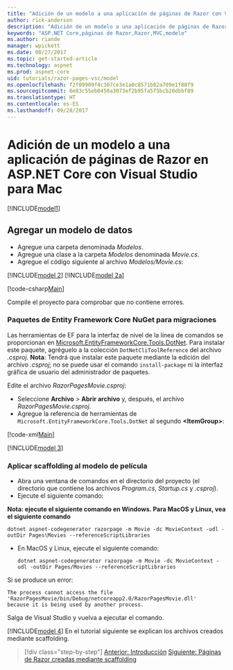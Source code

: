 ```yaml
---
title: "Adición de un modelo a una aplicación de páginas de Razor con Visual Studio para Mac"
author: rick-anderson
description: "Adición de un modelo a una aplicación de páginas de Razor en ASP.NET Core usando Visual Studio para Mac"
keywords: "ASP.NET Core,páginas de Razor,Razor,MVC,modelo"
ms.author: riande
manager: wpickett
ms.date: 08/27/2017
ms.topic: get-started-article
ms.technology: aspnet
ms.prod: aspnet-core
uid: tutorials/razor-pages-vsc/model
ms.openlocfilehash: f2f09909f4c307ce3e1a0c8571b82a709e1f88f9
ms.sourcegitcommit: 6e83c55eb0450a3073ef2b95fa5f5bcb20dbbf89
ms.translationtype: HT
ms.contentlocale: es-ES
ms.lasthandoff: 09/28/2017
---
```

# <a name="adding-a-model-to-a-razor-pages-app-in-aspnet-core-with-visual-studio-for-mac"></a>Adición de un modelo a una aplicación de páginas de Razor en ASP.NET Core con Visual Studio para Mac

[!INCLUDE[model1](../../includes/RP/model1.md)]

## <a name="add-a-data-model"></a>Agregar un modelo de datos

* Agregue una carpeta denominada *Modelos*.
* Agregue una clase a la carpeta *Modelos* denominada *Movie.cs*.
* Agregue el código siguiente al archivo *Modelos/Movie.cs*:

[!INCLUDE[model 2](../../includes/RP/model2.md)]
[!INCLUDE[model 2a](../../includes/RP/model2a.md)]

[!code-csharp[Main](../../tutorials/razor-pages/razor-pages-start/sample/RazorPagesMovie/Startup.cs?name=snippet_ConfigureServices2&highlight=3-6)]

Compile el proyecto para comprobar que no contiene errores.

### <a name="entity-framework-core-nuget-packages-for-migrations"></a>Paquetes de Entity Framework Core NuGet para migraciones

Las herramientas de EF para la interfaz de nivel de la línea de comandos se proporcionan en [Microsoft.EntityFrameworkCore.Tools.DotNet](https://www.nuget.org/packages/Microsoft.EntityFrameworkCore.Tools.DotNet). Para instalar este paquete, agréguelo a la colección `DotNetCliToolReference` del archivo *.csproj*. **Nota**: Tendrá que instalar este paquete mediante la edición del archivo *.csproj*; no se puede usar el comando `install-package` ni la interfaz gráfica de usuario del administrador de paquetes.

Edite el archivo *RazorPagesMovie.csproj*:

* Seleccione **Archivo** > **Abrir archivo** y, después, el archivo *RazorPagesMovie.csproj*.
* Agregue la referencia de herramientas de `Microsoft.EntityFrameworkCore.Tools.DotNet` al segundo **\<ItemGroup>**:

[!code-xml[Main](../../tutorials/razor-pages/razor-pages-start/snapshot_cli_sample/RazorPagesMovie/RazorPagesMovie.cli.csproj?range=12-16&highlight=4)]

[!INCLUDE[model 3](../../includes/RP/model3.md)]

<a name="scaffold"></a>
### <a name="scaffold-the-movie-model"></a>Aplicar scaffolding al modelo de película

* Abra una ventana de comandos en el directorio del proyecto (el directorio que contiene los archivos *Program.cs*, *Startup.cs* y *.csproj*).
* Ejecute el siguiente comando:

**Nota: ejecute el siguiente comando en Windows. Para MacOS y Linux, vea el siguiente comando**

  ```console
  dotnet aspnet-codegenerator razorpage -m Movie -dc MovieContext -udl -outDir Pages\Movies --referenceScriptLibraries
  ```

* En MacOS y Linux, ejecute el siguiente comando:

  ```console
  dotnet aspnet-codegenerator razorpage -m Movie -dc MovieContext -udl -outDir Pages/Movies --referenceScriptLibraries
  ```

Si se produce un error:
  ```
  The process cannot access the file 
 'RazorPagesMovie/bin/Debug/netcoreapp2.0/RazorPagesMovie.dll' 
  because it is being used by another process.
  ```

Salga de Visual Studio y vuelva a ejecutar el comando.

[!INCLUDE[model 4](../../includes/RP/model4.md)] En el tutorial siguiente se explican los archivos creados mediante scaffolding.

>[!div class="step-by-step"]
[Anterior: Introducción](xref:tutorials/razor-pages-vsc/razor-pages-start)
[Siguiente: Páginas de Razor creadas mediante scaffolding](xref:tutorials/razor-pages/page)
